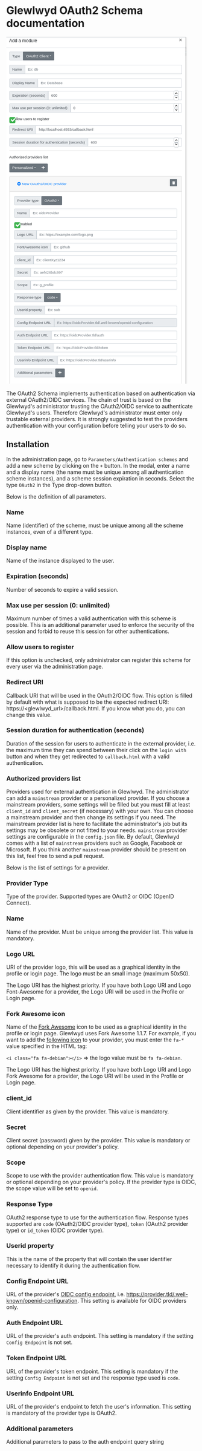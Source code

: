 # Glewlwyd OAuth2 Schema documentation

![scheme-oauth2](screenshots/scheme-oauth2.png)

The OAuth2 Schema implements authentication based on authentication via external OAuth2/OIDC services. The chain of trust is based on the Glewlwyd's administrator trusting the OAuth2/OIDC service to authenticate Glewlwyd's users. Therefore Glewlwyd's administrator must enter only trustable external providers. It is strongly suggested to test the providers authentication with your configuration before telling your users to do so.

## Installation

In the administration page, go to `Parameters/Authentication schemes` and add a new scheme by clicking on the `+` button. In the modal, enter a name and a display name (the name must be unique among all authentication scheme instances), and a scheme session expiration in seconds.
Select the type `OAuth2` in the Type drop-down button.

Below is the definition of all parameters.

### Name

Name (identifier) of the scheme, must be unique among all the scheme instances, even of a different type.

### Display name

Name of the instance displayed to the user.

### Expiration (seconds)

Number of seconds to expire a valid session.

### Max use per session (0: unlimited)

Maximum number of times a valid authentication with this scheme is possible. This is an additional parameter used to enforce the security of the session and forbid to reuse this session for other authentications.

### Allow users to register

If this option is unchecked, only administrator can register this scheme for every user via the administration page.

### Redirect URI

Callback URI that will be used in the OAuth2/OIDC flow. This option is filled by default with what is supposed to be the expected redirect URI: https://<glewlwyd_url>/callback.html. If you know what you do, you can change this value.

### Session duration for authentication (seconds)

Duration of the session for users to authenticate in the external provider, i.e. the maximum time they can spend between their click on the `login with` button and when they get redirected to `callback.html` with a valid authentication.

### Authorized providers list

Providers used for external authentication in Glewlwyd. The administrator can add a `mainstream` provider or a personalized provider. If you choose a mainstream providers, some settings will be filled but you must fill at least `client_id` and `client_secret` (if necessary) with your own. You can choose a mainstream provider and then change its settings if you need. The mainstream provider list is here to facilitate the administrator's job but its settings may be obsolete or not fitted to your needs. `mainstream` provider settings are configurable in the `config.json` file.
By default, Glewlwyd comes with a list of `mainstream` providers such as Google, Facebook or Microsoft. If you think another `mainstream` provider should be present on this list, feel free to send a pull request.

Below is the list of settings for a provider.

### Provider Type

Type of the provider. Supported types are OAuth2 or OIDC (OpenID Connect).

### Name

Name of the provider. Must be unique among the provider list. This value is mandatory.

### Logo URL

URI of the provider logo, this will be used as a graphical identity in the profile or login page. The logo must be an small image (maximum 50x50).

The Logo URI has the highest priority. If you have both Logo URI and Logo Font-Awesome for a provider, the Logo URI will be used in the Profile or Login page.

### Fork Awesome icon

Name of the [Fork Awesome](https://forkaweso.me/Fork-Awesome/) icon to be used as a graphical identity in the profile or login page. Glewlwyd uses Fork Awesome 1.1.7.
For example, if you want to add the [following icon](https://forkaweso.me/Fork-Awesome/icon/debian/) to your provider, you must enter the `fa-*` value specified in the HTML tag:

`<i class="fa fa-debian"></i>` => the logo value must be `fa fa-debian`.

The Logo URI has the highest priority. If you have both Logo URI and Logo Fork Awesome for a provider, the Logo URI will be used in the Profile or Login page.

### client_id

Client identifier as given by the provider. This value is mandatory.

### Secret

Client secret (password) given by the provider. This value is mandatory or optional depending on your provider's policy.

### Scope

Scope to use with the provider authentication flow. This value is mandatory or optional depending on your provider's policy. If the provider type is OIDC, the scope value will be set to `openid`.

### Response Type

OAuth2 response type to use for the authentication flow. Response types supported are `code` (OAuth2/OIDC provider type), `token` (OAuth2 provider type) or `id_token` (OIDC provider type).

### Userid property

This is the name of the property that will contain the user identifier necessary to identify it during the authentication flow.

### Config Endpoint URL

URL of the provider's [OIDC config endpoint](https://openid.net/specs/openid-connect-discovery-1_0.html), i.e. https://provider.tld/.well-known/openid-configuration. This setting is available for OIDC providers only.

### Auth Endpoint URL

URL of the provider's auth endpoint. This setting is mandatory if the setting `Config Endpoint` is not set.

### Token Endpoint URL

URL of the provider's token endpoint. This setting is mandatory if the setting `Config Endpoint` is not set and the response type used is `code`.

### Userinfo Endpoint URL

URL of the provider's endpoint to fetch the user's information. This setting is mandatory of the provider type is OAuth2.

### Additional parameters

Additional parameters to pass to the auth endpoint query string
